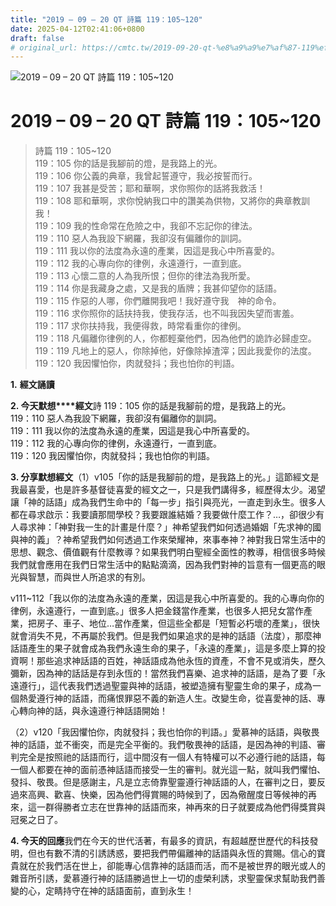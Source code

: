 ```yaml
---
title: "2019 – 09 – 20 QT 詩篇 119：105~120"
date: 2025-04-12T02:41:06+0800
draft: false
# original_url: https://cmtc.tw/2019-09-20-qt-%e8%a9%a9%e7%af%87-119%ef%bc%9a105120
---
```


![2019 – 09 – 20 QT 詩篇 119：105~120](/images/qt.jpg   "2019 – 09 – 20 QT 詩篇 119：105~120")

# 2019 – 09 – 20 QT 詩篇 119：105~120

> 詩篇 119：105~120  
> 119：105 你的話是我腳前的燈，是我路上的光。  
> 119：106 你公義的典章，我曾起誓遵守，我必按誓而行。  
> 119：107 我甚是受苦；耶和華啊，求你照你的話將我救活！  
> 119：108 耶和華啊，求你悅納我口中的讚美為供物，又將你的典章教訓我！  
> 119：109 我的性命常在危險之中，我卻不忘記你的律法。  
> 119：110 惡人為我設下網羅，我卻沒有偏離你的訓詞。  
> 119：111 我以你的法度為永遠的產業，因這是我心中所喜愛的。  
> 119：112 我的心專向你的律例，永遠遵行，一直到底。  
> 119：113 心懷二意的人為我所恨；但你的律法為我所愛。  
> 119：114 你是我藏身之處，又是我的盾牌；我甚仰望你的話語。  
> 119：115 作惡的人哪，你們離開我吧！我好遵守我　神的命令。  
> 119：116 求你照你的話扶持我，使我存活，也不叫我因失望而害羞。  
> 119：117 求你扶持我，我便得救，時常看重你的律例。  
> 119：118 凡偏離你律例的人，你都輕棄他們，因為他們的詭詐必歸虛空。  
> 119：119 凡地上的惡人，你除掉他，好像除掉渣滓；因此我愛你的法度。  
> 119：120 我因懼怕你，肉就發抖；我也怕你的判語。

**1.** **經文誦讀**

**2. 今天默想****經文**詩 119：105 你的話是我腳前的燈，是我路上的光。  
119：110 惡人為我設下網羅，我卻沒有偏離你的訓詞。  
119：111 我以你的法度為永遠的產業，因這是我心中所喜愛的。  
119：112 我的心專向你的律例，永遠遵行，一直到底。  
119：120 我因懼怕你，肉就發抖；我也怕你的判語。

**3. 分享默想經文**（1）v105「你的話是我腳前的燈，是我路上的光。」這節經文是我最喜愛，也是許多基督徒喜愛的經文之一，只是我們講得多，經歷得太少。渴望讓「神的話語」成為我們生命中的「每一步」指引與亮光，一直走到永生。很多人都在尋求啟示：我要讀那間學校？我要跟誰結婚？我要做什麼工作？…，卻很少有人尋求神：「神對我一生的計畫是什麼？」神希望我們如何透過婚姻「先求神的國與神的義」？神希望我們如何透過工作來榮耀神，來事奉神？神對我日常生活中的思想、觀念、價值觀有什麼教導？如果我們明白聖經全面性的教導，相信很多時候我們就會應用在我們日常生活中的點點滴滴，因為我們對神的旨意有一個更高的眼光與智慧，而與世人所追求的有別。

v111~112「我以你的法度為永遠的產業，因這是我心中所喜愛的。我的心專向你的律例，永遠遵行，一直到底。」很多人把金錢當作產業，也很多人把兒女當作產業，把房子、車子、地位…當作產業，但這些全都是「短暫必朽壞的產業」，很快就會消失不見，不再屬於我們。但是我們如果追求的是神的話語（法度），那麼神話語產生的果子就會成為我們永遠生命的果子，「永遠的產業」，這是多麼上算的投資啊！那些追求神話語的百姓，神話語成為他永恆的資產，不會不見或消失，歷久彌新，因為神的話話是存到永恆的！當然我們喜樂、追求神的話語，是為了要「永遠遵行」，這代表我們透過聖靈與神的話語，被塑造擁有聖靈生命的果子，成為一個熱愛遵行神的話語，而痛恨罪惡不義的新造人生。改變生命，從喜愛神的話、專心轉向神的話，與永遠遵行神話語開始！

（2）v120「我因懼怕你，肉就發抖；我也怕你的判語。」愛慕神的話語，與敬畏神的話語，並不衝突，而是完全平衡的。我們敬畏神的話語，是因為神的判語、審判完全是按照祂的話語而行，這中間沒有一個人有特權可以不必遵行祂的話語，每一個人都要在神的面前憑神話語而接受一生的審判。就光這一點，就叫我們懼怕、發抖、敬畏。但是感謝主，凡是立志倚靠聖靈遵行神話語的人，在審判之日，要反過來高興、歡喜、快樂，因為他們得賞賜的時候到了，因為儆醒度日等候神的再來，這一群得勝者立志在世靠神的話語而來，神再來的日子就要成為他們得獎賞與冠冕之日了。

**4. 今天的回應**我們在今天的世代活著，有最多的資訊，有超越歷世歷代的科技發明，但也有數不清的引誘誘惑，要把我們帶偏離神的話語與永恆的賞賜。信心的寶貴就在於我們活在世上，卻能專心信靠神的話語而活，而不是被世界的眼光或人的雜音所引誘，愛慕遵行神的話語勝過世上一切的虛榮利誘，求聖靈保求幫助我們善變的心，定睛持守在神的話語面前，直到永生！
